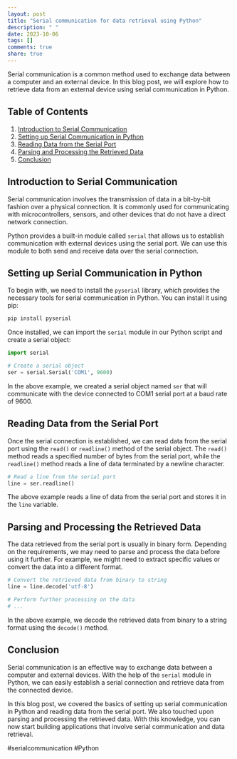 ```yaml
---
layout: post
title: "Serial communication for data retrieval using Python"
description: " "
date: 2023-10-06
tags: []
comments: true
share: true
---
```


Serial communication is a common method used to exchange data between a computer and an external device. In this blog post, we will explore how to retrieve data from an external device using serial communication in Python.

## Table of Contents
1. [Introduction to Serial Communication](#introduction-to-serial-communication)
2. [Setting up Serial Communication in Python](#setting-up-serial-communication-in-python)
3. [Reading Data from the Serial Port](#reading-data-from-the-serial-port)
4. [Parsing and Processing the Retrieved Data](#parsing-and-processing-the-retrieved-data)
5. [Conclusion](#conclusion)


## Introduction to Serial Communication

Serial communication involves the transmission of data in a bit-by-bit fashion over a physical connection. It is commonly used for communicating with microcontrollers, sensors, and other devices that do not have a direct network connection.

Python provides a built-in module called `serial` that allows us to establish communication with external devices using the serial port. We can use this module to both send and receive data over the serial connection.

## Setting up Serial Communication in Python

To begin with, we need to install the `pyserial` library, which provides the necessary tools for serial communication in Python. You can install it using pip:

```python
pip install pyserial
```

Once installed, we can import the `serial` module in our Python script and create a serial object:

```python
import serial

# Create a serial object
ser = serial.Serial('COM1', 9600)
```

In the above example, we created a serial object named `ser` that will communicate with the device connected to COM1 serial port at a baud rate of 9600.

## Reading Data from the Serial Port

Once the serial connection is established, we can read data from the serial port using the `read()` or `readline()` method of the serial object. The `read()` method reads a specified number of bytes from the serial port, while the `readline()` method reads a line of data terminated by a newline character.

```python
# Read a line from the serial port
line = ser.readline()
```

The above example reads a line of data from the serial port and stores it in the `line` variable.

## Parsing and Processing the Retrieved Data

The data retrieved from the serial port is usually in binary form. Depending on the requirements, we may need to parse and process the data before using it further. For example, we might need to extract specific values or convert the data into a different format.

```python
# Convert the retrieved data from binary to string
line = line.decode('utf-8')

# Perform further processing on the data
# ...
```

In the above example, we decode the retrieved data from binary to a string format using the `decode()` method.

## Conclusion

Serial communication is an effective way to exchange data between a computer and external devices. With the help of the `serial` module in Python, we can easily establish a serial connection and retrieve data from the connected device.

In this blog post, we covered the basics of setting up serial communication in Python and reading data from the serial port. We also touched upon parsing and processing the retrieved data. With this knowledge, you can now start building applications that involve serial communication and data retrieval.

#serialcommunication #Python